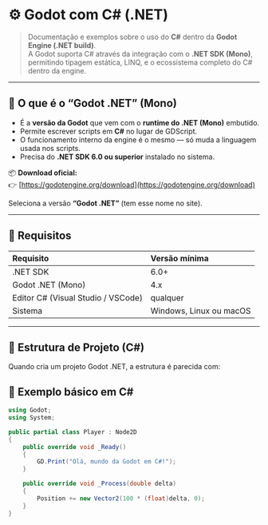 # ⚙️ Godot com C# (.NET)

> Documentação e exemplos sobre o uso do **C#** dentro da **Godot Engine (.NET build)**.  
> A Godot suporta C# através da integração com o **.NET SDK (Mono)**, permitindo tipagem estática, LINQ, e o ecossistema completo do C# dentro da engine.

---

## 🧠 O que é o “Godot .NET” (Mono)

- É a **versão da Godot** que vem com o **runtime do .NET (Mono)** embutido.  
- Permite escrever scripts em **C#** no lugar de GDScript.  
- O funcionamento interno da engine é o mesmo — só muda a linguagem usada nos scripts.  
- Precisa do **.NET SDK 6.0 ou superior** instalado no sistema.

📦 **Download oficial:**  
👉 [https://godotengine.org/download](https://godotengine.org/download)

Seleciona a versão **“Godot .NET”** (tem esse nome no site).

---

## 🧰 Requisitos

| Requisito | Versão mínima |
|:--|:--|
| .NET SDK | 6.0+ |
| Godot .NET (Mono) | 4.x |
| Editor C# (Visual Studio / VSCode) | qualquer |
| Sistema | Windows, Linux ou macOS |

---

## 🧩 Estrutura de Projeto (C#)

Quando cria um projeto Godot .NET, a estrutura é parecida com:

## 🧱 Exemplo básico em C#

```csharp
using Godot;
using System;

public partial class Player : Node2D
{
    public override void _Ready()
    {
        GD.Print("Olá, mundo da Godot em C#!");
    }

    public override void _Process(double delta)
    {
        Position += new Vector2(100 * (float)delta, 0);
    }
}
```
